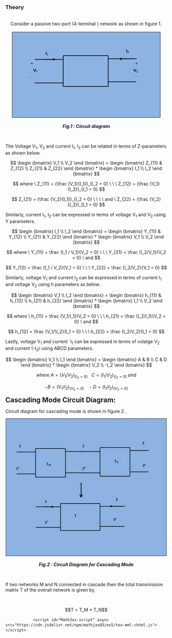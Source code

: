### Theory
<div>
<br>&nbsp;&nbsp;&nbsp;
 Consider a passive two-port (4-terminal ) network as shown in figure 1.<br><br>							
<div align="center">
<img src="images/main tp.jpg" />

***Fig.1 : Circuit diagram***
</div>
	<br>
<p>The Voltage V<sub>1</sub>, V<sub>2</sub> and current I<sub>1</sub>, I<sub>2</sub> can be related in terms of Z-parameters as shown below.</p>

$$ \begin {bmatrix}
	V_1 \\
	V_2
	\end {bmatrix} = 
	\begin {bmatrix}
	Z_{11} & Z_{12} \\
	Z_{21} & Z_{22}
	\end {bmatrix} * 
	\begin {bmatrix}
	I_1 \\
	I_2
	\end {bmatrix} $$

$$ where \ Z_{11} = (\frac {V_1}{I_1})_{I_2 = 0} \ \ \ Z_{12} = (\frac {V_1}{I_2})_{I_1 = 0}  $$

$$  Z_{21} = (\frac {V_2}{I_1})_{I_2 = 0} \ \ \ \ and \  Z_{22} = (\frac {V_2}{I_2})_{I_1 = 0}  $$									

Similarly, current I<sub>1</sub>, I<sub>2</sub> can be expressed in terms of voltage V<sub>1</sub> and V<sub>2</sub> using Y parameters.


$$ \begin {bmatrix}
	I_1 \\
	I_2
	\end {bmatrix} =
	\begin {bmatrix}
	Y_{11} & Y_{12} \\
	Y_{21} & Y_{22}
	\end {bmatrix} *
	\begin {bmatrix}
	V_1 \\
	V_2
	\end {bmatrix} $$

$$ where \ Y_{11} = \frac {I_1 / V_1}{V_2 = 0}  \ \ \  Y_{21} = \frac {I_2/V_1}{V_2 = 0} \  and $$

	
$$ Y_{12} = \frac {I_1 / V_2}{V_1 = 0}  \ \ \  Y_{22} = \frac {I_2/V_2}{V_1 = 0} $$


Similarly,  voltage V<sub>1</sub> and current I<sub>2</sub> can be expressed in terms of current I<sub>1</sub> and voltage V<sub>2</sub> using h parameters as below.
								
$$ \begin {bmatrix}
	V_1 \\
	I_2
	\end {bmatrix} =
	\begin {bmatrix}
	h_{11} & h_{12} \\
	h_{21} & h_{22}
	\end {bmatrix} *
	\begin {bmatrix}
	I_1 \\
	V_2
	\end {bmatrix} $$					
									 

$$ where \ h_{11} = \frac {V_1/I_1}{V_2 = 0} \ \ \ h_{21} = \frac {I_2/I_1}{V_2 = 0} \ and $$

$$ h_{12} = \frac {V_1/V_2}{I_1 = 0} \ \ \ h_{22} = \frac {I_2/V_2}{I_1 = 0} $$

									
										
<p>Lastly, voltage V<sub>1</sub> and current `I<sub>1</sub> can be expressed in terms of volatge V<sub>2</sub> and current (-I<sub>2</sub>) using ABCD parameters.</p>
									
									
$$ \begin {bmatrix}
	V_1 \\
	I_1
	\end {bmatrix} =
	\begin {bmatrix}
	A & B \\
	C & D
	\end {bmatrix} * 
	\begin {bmatrix}
	V_2 \\
	-I_2
	\end {bmatrix} $$
	
									
$$ where \ A = (V_1/V_2)_(I_2 = 0) \ \ \ C = (I_1/V_2)_(I_2 = 0) \ and $$
	
$$ -B = (V_1/I_2)_(V_2 = 0) \ \ \ -D = (I_1/I_2)_(V_2 = 0) $$ 
	
									
<span style="background-color: rgb(255, 255, 255); font-size: 21px; "><b>Cascading Mode Circuit Diagram:</b></span>
<br>									
<p>Circuit diagram for cascading mode is shown in figure 2.</p>
<div align="center">
<img src="images/tp main 2.JPG" />
	
***Fig.2 : Circuit Diagram for Cascading Mode***
</div>
<br>	
<p>If two networks M and N connected in cascade then the total transmission matrix T of the overall network is given by,</p>
<br>
<p style ="text-align:center;">
$$T = T_M * T_N$$
</p>
									
				<script id="MathJax-script" async src="https://cdn.jsdelivr.net/npm/mathjax@3/es5/tex-mml-chtml.js"></script>					
